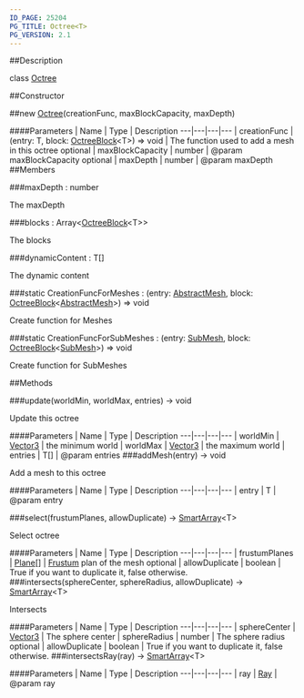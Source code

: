 ```yaml
---
ID_PAGE: 25204
PG_TITLE: Octree<T>
PG_VERSION: 2.1
---
```

##Description

class [Octree](/classes/2.2/Octree)



##Constructor

##new [Octree](/classes/2.2/Octree)(creationFunc, maxBlockCapacity, maxDepth)



####Parameters
 | Name | Type | Description
---|---|---|---
 | creationFunc | (entry: T, block: [OctreeBlock](/classes/2.2/OctreeBlock)&lt;T&gt;) =&gt; void |  The function used to add a mesh in this octree
optional | maxBlockCapacity | number |  @param maxBlockCapacity
optional | maxDepth | number |  @param maxDepth
##Members

###maxDepth : number

The maxDepth

###blocks : Array&lt;[OctreeBlock](/classes/2.2/OctreeBlock)&lt;T&gt;&gt;

The blocks

###dynamicContent : T[]

The dynamic content

###static CreationFuncForMeshes : (entry: [AbstractMesh](/classes/2.2/AbstractMesh), block: [OctreeBlock](/classes/2.2/OctreeBlock)&lt;[AbstractMesh](/classes/2.2/AbstractMesh)&gt;) =&gt; void

Create function for Meshes

###static CreationFuncForSubMeshes : (entry: [SubMesh](/classes/2.2/SubMesh), block: [OctreeBlock](/classes/2.2/OctreeBlock)&lt;[SubMesh](/classes/2.2/SubMesh)&gt;) =&gt; void

Create function for SubMeshes

##Methods

###update(worldMin, worldMax, entries) &rarr; void

Update this octree

####Parameters
 | Name | Type | Description
---|---|---|---
 | worldMin | [Vector3](/classes/2.2/Vector3) |  the minimum world
 | worldMax | [Vector3](/classes/2.2/Vector3) |  the maximum world
 | entries | T[] |  @param entries
###addMesh(entry) &rarr; void

Add a mesh to this octree

####Parameters
 | Name | Type | Description
---|---|---|---
 | entry | T |  @param entry

###select(frustumPlanes, allowDuplicate) &rarr; [SmartArray](/classes/2.2/SmartArray)&lt;T&gt;

Select octree

####Parameters
 | Name | Type | Description
---|---|---|---
 | frustumPlanes | [Plane](/classes/2.2/Plane)[] |  [Frustum](/classes/2.2/Frustum) plan of the mesh
optional | allowDuplicate | boolean |  True if you want to duplicate it, false otherwise.
###intersects(sphereCenter, sphereRadius, allowDuplicate) &rarr; [SmartArray](/classes/2.2/SmartArray)&lt;T&gt;

Intersects

####Parameters
 | Name | Type | Description
---|---|---|---
 | sphereCenter | [Vector3](/classes/2.2/Vector3) |  The sphere center
 | sphereRadius | number |  The sphere radius
optional | allowDuplicate | boolean |  True if you want to duplicate it, false otherwise.
###intersectsRay(ray) &rarr; [SmartArray](/classes/2.2/SmartArray)&lt;T&gt;



####Parameters
 | Name | Type | Description
---|---|---|---
 | ray | [Ray](/classes/2.2/Ray) |  @param ray

